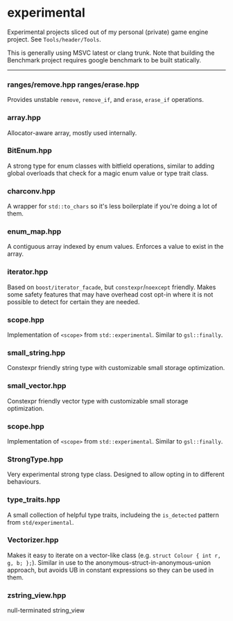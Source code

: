 # experimental
Experimental projects sliced out of my personal (private) game engine project. See `Tools/header/Tools`.

This is generally using MSVC latest or clang trunk. Note that building the Benchmark project requires google benchmark to be built statically.

--------
### ranges/remove.hpp ranges/erase.hpp
Provides unstable `remove`, `remove_if`, and `erase`, `erase_if` operations.

### array.hpp
Allocator-aware array, mostly used internally.

### BitEnum.hpp
A strong type for enum classes with bitfield operations, similar to adding global overloads that check for a magic enum value or type trait class.

### charconv.hpp
A wrapper for `std::to_chars` so it's less boilerplate if you're doing a lot of them.

### enum_map.hpp
A contiguous array indexed by enum values. Enforces a value to exist in the array.

### iterator.hpp
Based on `boost/iterator_facade`, but `constexpr`/`noexcept` friendly. Makes some safety features that may have overhead cost opt-in where it is not possible to detect for certain they are needed.

### scope.hpp
Implementation of `<scope>` from `std::experimental`. Similar to `gsl::finally`.

### small_string.hpp
Constexpr friendly string type with customizable small storage optimization.

### small_vector.hpp
Constexpr friendly vector type with customizable small storage optimization.

### scope.hpp
Implementation of `<scope>` from `std::experimental`. Similar to `gsl::finally`.

### StrongType.hpp
Very experimental strong type class. Designed to allow opting in to different behaviours.

### type_traits.hpp
A small collection of helpful type traits, includeing the `is_detected` pattern from `std/experimental`.

### Vectorizer.hpp
Makes it easy to iterate on a vector-like class (e.g. `struct Colour { int r, g, b; };`). Similar in use to the anonymous-struct-in-anonymous-union approach, but avoids UB in constant expressions so they can be used in them.

### zstring_view.hpp
null-terminated string_view

